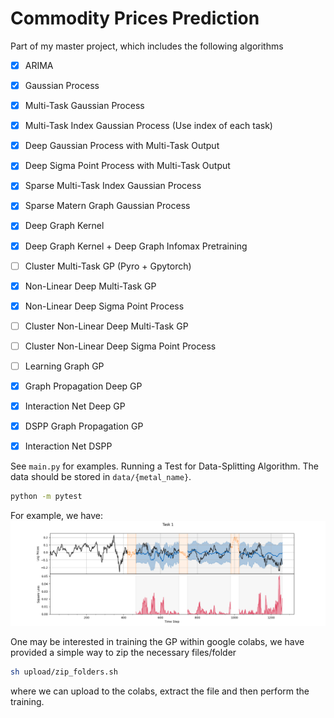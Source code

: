 # Commodity Prices Prediction
Part of my master project, which includes the following algorithms 

- [x] ARIMA
- [x] Gaussian Process
- [x] Multi-Task Gaussian Process
- [x] Multi-Task Index Gaussian Process (Use index of each task)
- [x] Deep Gaussian Process with Multi-Task Output
- [x] Deep Sigma Point Process with Multi-Task Output
- [x] Sparse Multi-Task Index Gaussian Process
- [x] Sparse Matern Graph Gaussian Process
- [x] Deep Graph Kernel 
- [x] Deep Graph Kernel + Deep Graph Infomax Pretraining
- [ ] Cluster Multi-Task GP (Pyro + Gpytorch)
- [x] Non-Linear Deep Multi-Task GP
- [x] Non-Linear Deep Sigma Point Process
- [ ] Cluster Non-Linear Deep Multi-Task GP
- [ ] Cluster Non-Linear Deep Sigma Point Process
- [ ] Learning Graph GP
- [x] Graph Propagation Deep GP
- [x] Interaction Net Deep GP
- [x] DSPP Graph Propagation GP
- [x] Interaction Net DSPP


See `main.py` for examples. Running a Test for Data-Splitting Algorithm. The data should be stored in `data/{metal_name}`.

```sh
python -m pytest
```

For example, we have:
![alt text](img/walk_forward.png)

One may be interested in training the GP within google colabs, we have provided a simple way to zip the necessary files/folder

```sh
sh upload/zip_folders.sh
```
where we can upload to the colabs, extract the file and then perform the training.